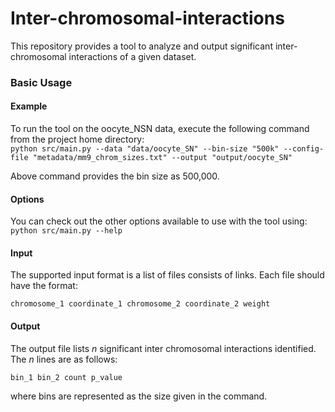 # Inter-chromosomal-interactions

This repository provides a tool to analyze and output significant inter-chromosomal interactions of a given dataset.

### Basic Usage

#### Example
To run the tool on the oocyte_NSN data, execute the following command from the project home directory:<br/>
	``python src/main.py --data "data/oocyte_SN" --bin-size "500k" --config-file "metadata/mm9_chrom_sizes.txt" --output "output/oocyte_SN"``
  
Above command provides the bin size as 500,000. 
  
#### Options
You can check out the other options available to use with the tool using:<br/>
	``python src/main.py --help``
  
#### Input
The supported input format is a list of files consists of links. Each file should have the format:

    chromosome_1 coordinate_1 chromosome_2 coordinate_2 weight
    
#### Output
The output file lists *n* significant inter chromosomal interactions identified. 
The *n* lines are as follows:

	bin_1 bin_2 count p_value

where bins are represented as the size given in the command.
